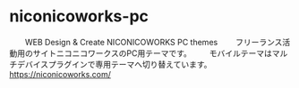# niconicoworks-pc
　　WEB Design & Create NICONICOWORKS PC themes
　　フリーランス活動用のサイトニコニコワークスのPC用テーマです。
　　モバイルテーマはマルチデバイスプラグインで専用テーマへ切り替えています。
　　https://niconicoworks.com/
